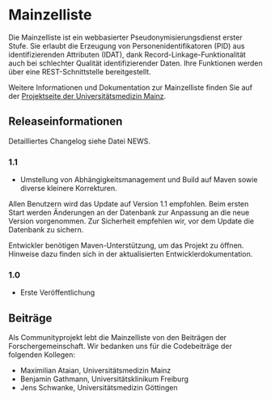 # Mainzelliste

Die Mainzelliste ist ein webbasierter Pseudonymisierungsdienst erster Stufe. Sie erlaubt die Erzeugung von Personenidentifikatoren (PID) aus identifizierenden Attributen (IDAT), dank Record-Linkage-Funktionalität auch bei schlechter Qualität identifizierender Daten. Ihre Funktionen werden über eine REST-Schnittstelle bereitgestellt.

Weitere Informationen und Dokumentation zur Mainzelliste finden Sie auf der [Projektseite der Universitätsmedizin Mainz](http://www.mainzelliste.de).

## Releaseinformationen
Detailliertes Changelog siehe Datei NEWS.

### 1.1
- Umstellung von Abhängigkeitsmanagement und Build auf Maven sowie diverse kleinere Korrekturen.

Allen Benutzern wird das Update auf Version 1.1 empfohlen. Beim ersten Start werden Änderungen an der Datenbank zur Anpassung an die neue Version vorgenommen. Zur Sicherheit empfehlen wir, vor dem Update die Datenbank zu sichern.

Entwickler benötigen Maven-Unterstützung, um das Projekt zu öffnen. Hinweise dazu finden sich in der aktualisierten Entwicklerdokumentation.  

### 1.0
- Erste Veröffentlichung

## Beiträge
Als Communityprojekt lebt die Mainzelliste von den Beiträgen der Forschergemeinschaft. Wir bedanken uns für die Codebeiträge der folgenden Kollegen:

- Maximilian Ataian, Universitätsmedizin Mainz
- Benjamin Gathmann, Universitätsklinikum Freiburg
- Jens Schwanke, Universitätsmedizin Göttingen
